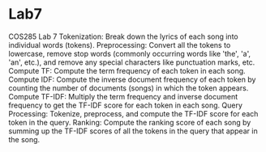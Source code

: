 # Lab7
COS285 Lab 7
Tokenization: Break down the lyrics of each song into individual words (tokens).
Preprocessing: Convert all the tokens to lowercase, remove stop words (commonly occurring words like 'the', 'a', 'an', etc.), and remove any special characters like punctuation marks, etc.
Compute TF: Compute the term frequency of each token in each song.
Compute IDF: Compute the inverse document frequency of each token by counting the number of documents (songs) in which the token appears.
Compute TF-IDF: Multiply the term frequency and inverse document frequency to get the TF-IDF score for each token in each song.
Query Processing: Tokenize, preprocess, and compute the TF-IDF score for each token in the query.
Ranking: Compute the ranking score of each song by summing up the TF-IDF scores of all the tokens in the query that appear in the song.
